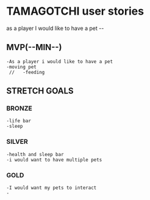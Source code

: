 # TAMAGOTCHI user stories
as a player I would like to have a pet --
## MVP(--MIN--)
    -As a player i would like to have a pet
    -moving pet
     //   -feeding
## STRETCH GOALS

### BRONZE
    -life bar
    -sleep 
###  SILVER
    -health and sleep bar 
    -i would want to have multiple pets
### GOLD
    -I would want my pets to interact
    -